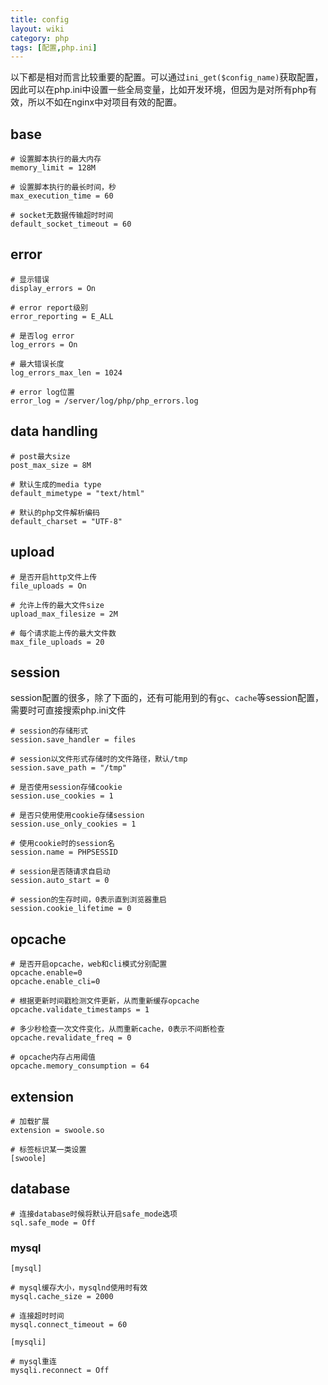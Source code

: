 ```yaml
---
title: config
layout: wiki
category: php
tags: [配置,php.ini]
---
```


以下都是相对而言比较重要的配置。可以通过`ini_get($config_name)`获取配置，因此可以在php.ini中设置一些全局变量，比如开发环境，但因为是对所有php有效，所以不如在nginx中对项目有效的配置。

## base

~~~
# 设置脚本执行的最大内存
memory_limit = 128M

# 设置脚本执行的最长时间，秒
max_execution_time = 60

# socket无数据传输超时时间
default_socket_timeout = 60
~~~

## error

~~~
# 显示错误
display_errors = On

# error report级别
error_reporting = E_ALL

# 是否log error
log_errors = On

# 最大错误长度
log_errors_max_len = 1024

# error log位置
error_log = /server/log/php/php_errors.log
~~~

## data handling

~~~
# post最大size
post_max_size = 8M

# 默认生成的media type
default_mimetype = "text/html"

# 默认的php文件解析编码
default_charset = "UTF-8"
~~~


## upload

~~~
# 是否开启http文件上传
file_uploads = On

# 允许上传的最大文件size
upload_max_filesize = 2M

# 每个请求能上传的最大文件数
max_file_uploads = 20
~~~

## session

session配置的很多，除了下面的，还有可能用到的有`gc`、`cache`等session配置，需要时可直接搜索php.ini文件

~~~
# session的存储形式
session.save_handler = files

# session以文件形式存储时的文件路径，默认/tmp
session.save_path = "/tmp"

# 是否使用session存储cookie
session.use_cookies = 1

# 是否只使用使用cookie存储session
session.use_only_cookies = 1

# 使用cookie时的session名
session.name = PHPSESSID

# session是否随请求自启动
session.auto_start = 0

# session的生存时间，0表示直到浏览器重启
session.cookie_lifetime = 0
~~~

## opcache

~~~
# 是否开启opcache，web和cli模式分别配置
opcache.enable=0
opcache.enable_cli=0

# 根据更新时间戳检测文件更新，从而重新缓存opcache
opcache.validate_timestamps = 1

# 多少秒检查一次文件变化，从而重新cache，0表示不间断检查
opcache.revalidate_freq = 0

# opcache内存占用阈值
opcache.memory_consumption = 64
~~~


## extension

~~~
# 加载扩展
extension = swoole.so

# 标签标识某一类设置
[swoole]
~~~


## database

~~~
# 连接database时候将默认开启safe_mode选项
sql.safe_mode = Off
~~~


### mysql

~~~
[mysql]

# mysql缓存大小，mysqlnd使用时有效
mysql.cache_size = 2000

# 连接超时时间
mysql.connect_timeout = 60

[mysqli]

# mysql重连
mysqli.reconnect = Off
~~~
